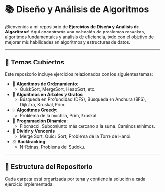 # 📚 Diseño y Análisis de Algoritmos

¡Bienvenido a mi repositorio de **Ejercicios de Diseño y Análisis de Algoritmos**! Aquí encontrarás una colección de problemas resueltos, algoritmos fundamentales y análisis de eficiencia, todo con el objetivo de mejorar mis habilidades en algoritmos y estructuras de datos.

---

## 🚀 Temas Cubiertos

Este repositorio incluye ejercicios relacionados con los siguientes temas:

- 🔢 **Algoritmos de Ordenamiento**: 
  - QuickSort, MergeSort, HeapSort, etc.
- 🌲 **Algoritmos en Árboles y Grafos**:
  - Búsqueda en Profundidad (DFS), Búsqueda en Anchura (BFS), Dijkstra, Kruskal, Prim.
- 💡 **Algoritmos Greedy**:
  - Problema de la mochila, Prim, Kruskal.
- 📐 **Programación Dinámica**:
  - Fibonacci, Subconjunto más cercano a la suma, Caminos mínimos.
- 🧩 **Dividir y Vencerás**:
  - Merge Sort, Quick Sort, Problema de la Torre de Hanoi.
- ⚖️ **Backtracking**:
  - N-Reinas, Problema del Sudoku.

---

## 📁 Estructura del Repositorio

Cada carpeta está organizada por tema y contiene la solución a cada ejercicio implementada:

